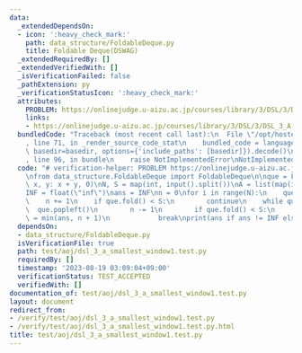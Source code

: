 ```yaml
---
data:
  _extendedDependsOn:
  - icon: ':heavy_check_mark:'
    path: data_structure/FoldableDeque.py
    title: Foldable Deque(DSWAG)
  _extendedRequiredBy: []
  _extendedVerifiedWith: []
  _isVerificationFailed: false
  _pathExtension: py
  _verificationStatusIcon: ':heavy_check_mark:'
  attributes:
    PROBLEM: https://onlinejudge.u-aizu.ac.jp/courses/library/3/DSL/3/DSL_3_A
    links:
    - https://onlinejudge.u-aizu.ac.jp/courses/library/3/DSL/3/DSL_3_A
  bundledCode: "Traceback (most recent call last):\n  File \"/opt/hostedtoolcache/PyPy/3.10.13/x64/lib/pypy3.10/site-packages/onlinejudge_verify/documentation/build.py\"\
    , line 71, in _render_source_code_stat\n    bundled_code = language.bundle(stat.path,\
    \ basedir=basedir, options={'include_paths': [basedir]}).decode()\n  File \"/opt/hostedtoolcache/PyPy/3.10.13/x64/lib/pypy3.10/site-packages/onlinejudge_verify/languages/python.py\"\
    , line 96, in bundle\n    raise NotImplementedError\nNotImplementedError\n"
  code: "# verification-helper: PROBLEM https://onlinejudge.u-aizu.ac.jp/courses/library/3/DSL/3/DSL_3_A\n\
    \nfrom data_structure.FoldableDeque import FoldableDeque\n\nque = FoldableDeque(lambda\
    \ x, y: x + y, 0)\nN, S = map(int, input().split())\nA = list(map(int, input().split()))\n\
    INF = float(\"inf\")\nans = INF\nn = 0\nfor i in range(N):\n    que.push(A[i])\n\
    \    n += 1\n    if que.fold() < S:\n        continue\n    while que:\n      \
    \  que.popleft()\n        n -= 1\n        if que.fold() < S:\n            ans\
    \ = min(ans, n + 1)\n            break\nprint(ans if ans != INF else 0)\n"
  dependsOn:
  - data_structure/FoldableDeque.py
  isVerificationFile: true
  path: test/aoj/dsl_3_a_smallest_window1.test.py
  requiredBy: []
  timestamp: '2023-08-19 03:09:04+09:00'
  verificationStatus: TEST_ACCEPTED
  verifiedWith: []
documentation_of: test/aoj/dsl_3_a_smallest_window1.test.py
layout: document
redirect_from:
- /verify/test/aoj/dsl_3_a_smallest_window1.test.py
- /verify/test/aoj/dsl_3_a_smallest_window1.test.py.html
title: test/aoj/dsl_3_a_smallest_window1.test.py
---
```

